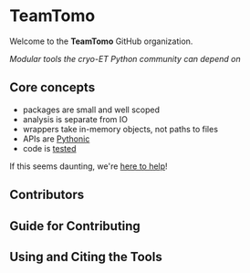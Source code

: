 # TeamTomo

Welcome to the **TeamTomo** GitHub organization.

*Modular tools the cryo-ET Python community can depend on*

## Core concepts

- packages are small and well scoped
- analysis is separate from IO
- wrappers take in-memory objects, not paths to files
- APIs are [Pythonic](https://peps.python.org/pep-0020/)
- code is [tested](https://docs.pytest.org/en/7.1.x/)

If this seems daunting, we're [here to help](https://forum.image.sc/)!

## Contributors

## Guide for Contributing


## Using and Citing the Tools
